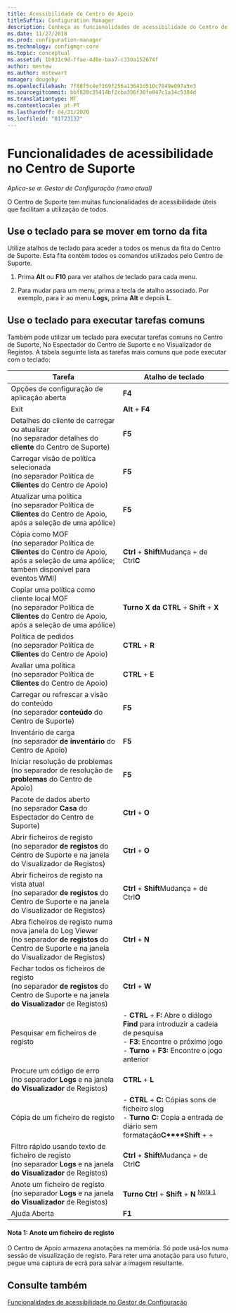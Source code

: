 ```yaml
---
title: Acessibilidade do Centro de Apoio
titleSuffix: Configuration Manager
description: Conheça as funcionalidades de acessibilidade do Centro de Suporte em Gestor de Configuração.
ms.date: 11/27/2018
ms.prod: configuration-manager
ms.technology: configmgr-core
ms.topic: conceptual
ms.assetid: 1b931c9d-ffae-4d8e-baa7-c330a152674f
author: mestew
ms.author: mstewart
manager: dougeby
ms.openlocfilehash: 7f88f5c4ef169f256a13641d510c7849e097a5e3
ms.sourcegitcommit: bbf820c35414bf2cba356f30fe047c1a34c5384d
ms.translationtype: MT
ms.contentlocale: pt-PT
ms.lasthandoff: 04/21/2020
ms.locfileid: "81723132"
---
```

# <a name="accessibility-features-in-support-center"></a>Funcionalidades de acessibilidade no Centro de Suporte

*Aplica-se a: Gestor de Configuração (ramo atual)*

O Centro de Suporte tem muitas funcionalidades de acessibilidade úteis que facilitam a utilização de todos. 



## <a name="use-the-keyboard-to-move-around-the-ribbon"></a>Use o teclado para se mover em torno da fita

Utilize atalhos de teclado para aceder a todos os menus da fita do Centro de Suporte. Esta fita contém todos os comandos utilizados pelo Centro de Suporte.

1.  Prima **Alt** ou **F10** para ver atalhos de teclado para cada menu.

2.  Para mudar para um menu, prima a tecla de atalho associado. Por exemplo, para ir ao menu **Logs,** prima **Alt** e depois **L**.



## <a name="use-the-keyboard-to-perform-common-tasks"></a>Use o teclado para executar tarefas comuns

Também pode utilizar um teclado para executar tarefas comuns no Centro de Suporte, No Espectador do Centro de Suporte e no Visualizador de Registos. A tabela seguinte lista as tarefas mais comuns que pode executar com o teclado:


|Tarefa  |Atalho de teclado  |
|---------|---------|
|Opções de configuração de aplicação aberta |**F4**|
|Exit     |**Alt** + **F4**|
|Detalhes do cliente de carregar ou atualizar<br>(no separador detalhes do **cliente** do Centro de Suporte)|**F5**|
|Carregar visão de política selecionada<br>(no separador Política de **Clientes** do Centro de Apoio)|**F5**|
|Atualizar uma política<br>(no separador Política de **Clientes** do Centro de Apoio, após a seleção de uma apólice)|**F5** |
|Cópia como MOF<br>(no separador Política de **Clientes** do Centro de Apoio, após a seleção de uma apólice; também disponível para eventos WMI)|**Ctrl** + **Shift**Mudança + de Ctrl**C** |
|Copiar uma política como cliente local MOF<br>(no separador Política de **Clientes** do Centro de Apoio, após a seleção de uma apólice)|**Turno X da CTRL** + **Shift** + **X** |
|Política de pedidos<br>(no separador Política de **Clientes** do Centro de Apoio)|**CTRL** + **R** |
|Avaliar uma política<br>(no separador Política de **Clientes** do Centro de Apoio)|**CTRL** + **E** |
|Carregar ou refrescar a visão do conteúdo<br>(no separador **conteúdo** do Centro de Suporte)|**F5** |
|Inventário de carga<br>(no separador **de inventário** do Centro de Apoio)|**F5** |
|Iniciar resolução de problemas<br>(no separador de resolução de **problemas** do Centro de Apoio)|**F5** |
|Pacote de dados aberto<br>(no separador **Casa** do Espectador do Centro de Suporte)|**Ctrl** + **O** |
|Abrir ficheiros de registo<br>(no separador **de registos** do Centro de Suporte e na janela do Visualizador de Registos)|**Ctrl** + **O** |
|Abrir ficheiros de registo na vista atual<br>(no separador **de registos** do Centro de Suporte e na janela do Visualizador de Registos)|**Ctrl** + **Shift**Mudança + de Ctrl**O** |
|Abra ficheiros de registo numa nova janela do Log Viewer<br>(no separador **de registos** do Centro de Suporte e na janela do Visualizador de Registos)|**Ctrl** + **N** |
|Fechar todos os ficheiros de registo<br>(no separador **de registos** do Centro de Suporte e na janela **do Visualizador** de Registos)|**Ctrl** + **W** |
|Pesquisar em ficheiros de registo| - **CTRL** + **F:** Abre o diálogo **Find** para introduzir a cadeia de pesquisa<br> - **F3**: Encontre o próximo jogo<br> - **Turno** + **F3:** Encontre o jogo anterior|
|Procure um código de erro<br>(no separador **Logs** e na janela **do Visualizador** de Registos)|**CTRL** + **L** |
|Cópia de um ficheiro de registo| - **CTRL** + **C:** Cópias sons de ficheiro slog<br> - **Turno C:** Copia a entrada de diário sem formatação**C****Shift** +  + |
|Filtro rápido usando texto de ficheiro de registo<br>(no separador **Logs** e na janela **do Visualizador** de Registos)|**Ctrl** + **Shift**Mudança + de Ctrl**C** |
|Anote um ficheiro de registo<br>(no separador **Logs** e na janela **do Visualizador** de Registos)|**Turno Ctrl** + **Shift** + **N** <sup>[Nota 1](#bkmk_note1)</sup>|
|Ajuda Aberta|**F1**|


#### <a name="note-1-annotate-a-log-file"></a><a name="bkmk_note1"></a>Nota 1: Anote um ficheiro de registo
O Centro de Apoio armazena anotações na memória. Só pode usá-los numa sessão de visualização de registo. Para reter uma anotação para uso futuro, pegue uma captura de ecrã para salvar a imagem resultante.


## <a name="see-also"></a>Consulte também

[Funcionalidades de acessibilidade no Gestor de Configuração](../understand/accessibility-features.md)
